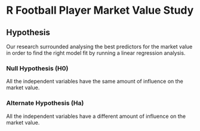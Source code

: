 # R Football Player Market Value Study

## Hypothesis
Our research surrounded analysing the best predictors for the market value in order to find the right model fit by running a linear regression analysis.
### Null Hypothesis (H0)
All the independent variables have the same amount of influence on the market value.
### Alternate Hypothesis (Ha)
All the independent variables have a different amount of influence on the market value.
